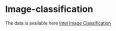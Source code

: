 # Image-classification

The data is available here [Intel Image Classification](https://www.kaggle.com/puneet6060/intel-image-classification)
